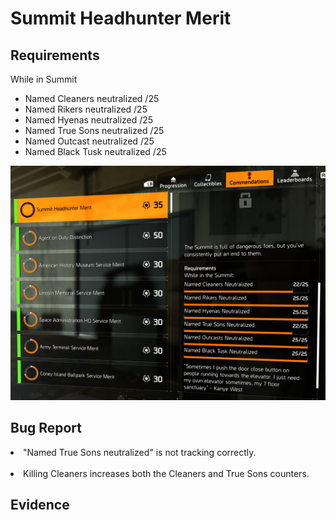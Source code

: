 <h1>Summit Headhunter Merit</h1>

<h2>Requirements</h2>

While in Summit
- Named Cleaners neutralized /25
- Named Rikers neutralized /25
- Named Hyenas neutralized /25
- Named True Sons neutralized /25
- Named Outcast neutralized /25
- Named Black Tusk neutralized /25

<img src="Media/Summit-Headhunter-Merit-Commendation.png" width="800" alt="Summit Headhunter Merit Commendation">

<h2>Bug Report</h2>

<li>"Named True Sons neutralized" is not tracking correctly.</li></br >
<li>Killing Cleaners increases both the Cleaners and True Sons counters.</li>

<h2>Evidence</h2>
